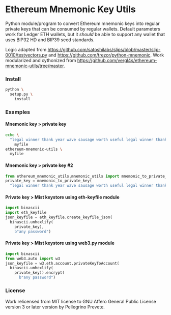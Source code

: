 Ethereum Mnemonic Key Utils
================================

Python module/program to convert Ethereum mnemonic keys into regular private keys that
can be consumed by regular wallets.
Default parameters work for Ledger ETH wallets,
but it *should* be able to support any wallet that uses BIP32 HD and BIP39 seed standards.

Logic adapted from
https://github.com/satoshilabs/slips/blob/master/slip-0010/testvectors.py
and
https://github.com/trezor/python-mnemonic.
Work modularized and cythonized from
https://github.com/vergl4s/ethereum-mnemonic-utils/tree/master.

### Install

```bash
python \
  setup.py \
    install
```

### Examples

#### Mnemonic key > private key

```bash
echo \
  "legal winner thank year wave sausage worth useful legal winner thank yellow" > \
    myfile
ethereum-mnemonic-utils \
  myfile
```

#### Mnemonic key > private key #2

```python
from ethereum_mnemonic_utils.mnemonic_utils import mnemonic_to_private_key
private_key = mnemonic_to_private_key(
  "legal winner thank year wave sausage worth useful legal winner thank yellow")
```

#### Private key > Mist keystore using eth-keyfile module

```python
import binascii
import eth_keyfile
json_keyfile = eth_keyfile.create_keyfile_json(
  binascii.unhexlify(
    private_key),
    b"any password")
```

#### Private key > Mist keystore using web3.py module

```python
import binascii
from web3.auto import w3
json_keyfile = w3.eth.account.privateKeyToAccount(
  binascii.unhexlify(
    private_key)).encrypt(
      b"any password")
```

### License

Work relicensed from MIT license to
GNU Affero General Public License version 3
or later version
by Pellegrino Prevete.
